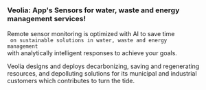 # <h3>Veolia: App's Sensors for water, waste and energy management services!</h3>

Remote sensor monitoring is optimized with AI to save time <code><br />  on sustainable solutions in water, 
        waste and energy management </code><br />  with analytically intelligent responses to achieve your goals.

Veolia designs and deploys decarbonizing, saving and regenerating resources, and depolluting solutions for its municipal and industrial customers which contributes to turn the tide.
